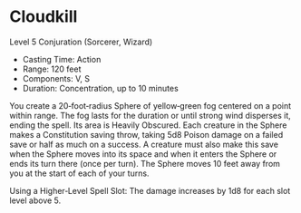 # Cloudkill
Level 5 Conjuration (Sorcerer, Wizard)

- Casting Time: Action
- Range: 120 feet
- Components: V, S
- Duration: Concentration, up to 10 minutes

You create a 20‑foot‑radius Sphere of yellow‑green fog centered on a point within range. The fog lasts for the duration or until strong wind disperses it, ending the spell. Its area is Heavily Obscured. Each creature in the Sphere makes a Constitution saving throw, taking 5d8 Poison damage on a failed save or half as much on a success. A creature must also make this save when the Sphere moves into its space and when it enters the Sphere or ends its turn there (once per turn). The Sphere moves 10 feet away from you at the start of each of your turns.

Using a Higher‑Level Spell Slot: The damage increases by 1d8 for each slot level above 5.
